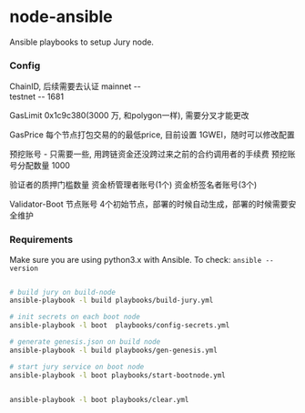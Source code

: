 # node-ansible
Ansible playbooks to setup Jury node.

### Config
ChainID, 后续需要去认证
mainnet --  
testnet -- 1681

GasLimit 
0x1c9c380(3000 万, 和polygon一样), 需要分叉才能更改

GasPrice
每个节点打包交易的的最低price, 目前设置 1GWEI，随时可以修改配置

预挖账号 - 只需要一些, 用跨链资金还没跨过来之前的合约调用者的手续费
预挖账号分配数量 1000

验证者的质押门槛数量
资金桥管理者账号(1个)
资金桥签名者账号(3个)

Validator-Boot 节点账号 
4个初始节点，部署的时候自动生成，部署的时候需要安全维护


### Requirements

Make sure you are using python3.x with Ansible. To check: `ansible --version` 

```bash

# build jury on build-node
ansible-playbook -l build playbooks/build-jury.yml

# init secrets on each boot node
ansible-playbook -l boot  playbooks/config-secrets.yml

# generate genesis.json on build node
ansible-playbook -l build playbooks/gen-genesis.yml

# start jury service on boot node
ansible-playbook -l boot playbooks/start-bootnode.yml


ansible-playbook -l boot playbooks/clear.yml

```
